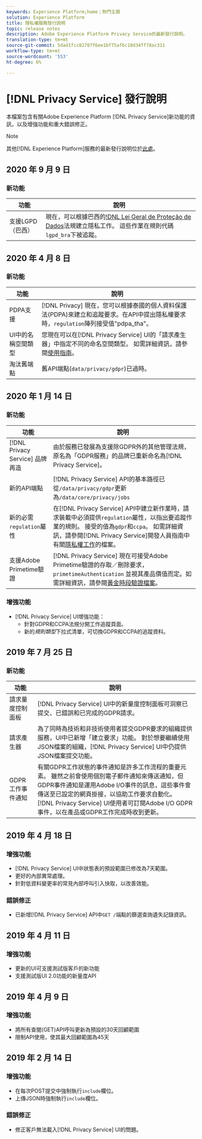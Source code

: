 ```yaml
---
keywords: Experience Platform;home；熱門主題
solution: Experience Platform
title: 隱私權服務發行說明
topic: release notes
description: Adobe Experience Platform Privacy Service的最新發行說明。
translation-type: tm+mt
source-git-commit: 5dad1fcc82707f6ee1bf75af6c10d34ff78ac311
workflow-type: tm+mt
source-wordcount: '553'
ht-degree: 6%

---
```



# [!DNL Privacy Service] 發行說明

本檔案包含有關Adobe Experience Platform [!DNL Privacy Service]新功能的資訊，以及增強功能和重大錯誤修正。

>[!NOTE]
>
>其他[!DNL Experience Platform]服務的最新發行說明位於[此處](../release-notes/latest/latest.md)。

## 2020 年 9 月 9 日

### 新功能

| 功能 | 說明 |
| --- | --- |
| 支援LGPD（巴西） | 現在，可以根據巴西的[!DNL Lei Geral de Proteção de Dados](LGPD)法規建立隱私工作。 這些作業在規則代碼`lgpd_bra`下被追蹤。 |

## 2020 年 4 月 8 日

### 新功能

| 功能 | 說明 |
| --- | --- |
| PDPA支援 | [!DNL Privacy] 現在，您可以根據泰國的個人資料保護法(PDPA)來建立和追蹤要求。在API中提出隱私權要求時，`regulation`陣列接受值&quot;pdpa_tha&quot;。 |
| UI中的名稱空間類型 | 您現在可以在[!DNL Privacy Service] UI的「請求產生器」中指定不同的命名空間類型。 如需詳細資訊，請參閱[使用指南](ui/user-guide.md)。 |
| 淘汰舊端點 | 舊API端點(`data/privacy/gdpr`)已過時。 |

## 2020 年 1 月 14 日

### 新功能

| 功能 | 說明 |
| --- | --- |
| [!DNL Privacy Service] 品牌再造 | 由於服務已發展為支援除GDPR外的其他管理法規，原名為「GDPR服務」的品牌已重新命名為[!DNL Privacy Service]。 |
| 新的API端點 | [!DNL Privacy Service] API的基本路徑已從`/data/privacy/gdpr`更新為`/data/core/privacy/jobs` |
| 新的必需`regulation`屬性 | 在[!DNL Privacy Service] API中建立新作業時，請求裝載中必須提供`regulation`屬性，以指出要追蹤作業的規則。 接受的值為`gdpr`和`ccpa`。 如需詳細資訊，請參閱[!DNL Privacy Service]開發人員指南中有關[隱私權工作](api/privacy-jobs.md)的檔案。 |
| 支援Adobe Primetime驗證 | [!DNL Privacy Service] 現在可接受Adobe Primetime驗證的存取／刪除要求， `primetimeAuthentication` 並視其產品價值而定。如需詳細資訊，請參閱[黃金時段驗證檔案](http://tve.helpdocsonline.com/how-to-make-a-privacy-request)。 |

### 增強功能

* [!DNL Privacy Service] UI增強功能：
   * 針對GDPR和CCPA法規分開工作追蹤頁面。
   * 新的&#x200B;*規則類型*&#x200B;下拉式清單，可切換GDPR和CCPA的追蹤資料。

## 2019 年 7 月 25 日

### 新功能

| 功能 | 說明 |
| --- | --- |
| 請求量度控制面板 | [!DNL Privacy Service] UI中的新量度控制面板可洞察已提交、已錯誤和已完成的GDPR請求。 |
| 請求產生器 | 為了同時為技術和非技術使用者提交GDPR要求的組織提供服務，UI中已新增「建立要求」功能。 對於想要繼續使用JSON檔案的組織，[!DNL Privacy Service] UI中仍提供JSON檔案提交功能。 |
| GDPR工作事件通知 | 有關GDPR工作狀態的事件通知是許多工作流程的重要元素。 雖然之前會使用個別電子郵件通知來傳送通知，但GDPR事件通知是運用Adobe I/O事件的訊息，這些事件會傳送至已設定的網頁掛接，以協助工作要求自動化。 [!DNL Privacy Service] UI使用者可訂閱Adobe I/O GDPR事件，以在產品或GDPR工作完成時收到更新。 |

## 2019 年 4 月 18 日

### 增強功能

* [!DNL Privacy Service] UI中狀態表的預設範圍已修改為7天範圍。
* 更好的內部異常處理。
* 針對低資料變更率的常見內部呼叫引入快取，以改善效能。

### 錯誤修正

* 已新增[!DNL Privacy Service] API中`GET /`端點的篩選查詢遺失記錄資訊。

## 2019 年 4 月 11 日

### 增強功能

* 更新的UI可支援測試版客戶的新功能
* 支援測試版UI 2.0功能的新量度API

## 2019 年 4 月 9 日

### 增強功能

* 將所有查閱(GET)API呼叫更新為預設的30天回顧範圍
* 限制API使用，使其最大回顧範圍為45天

## 2019 年 2 月 14 日

### 增強功能

* 在每次POST提交中強制執行`include`欄位。
* 上傳JSON時強制執行`include`欄位。

### 錯誤修正

* 修正客戶無法載入[!DNL Privacy Service] UI的問題。